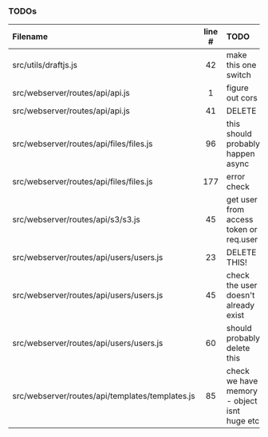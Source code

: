 ### TODOs
| Filename | line # | TODO
|:------|:------:|:------
| src/utils/draftjs.js | 42 | make this one switch
| src/webserver/routes/api/api.js | 1 | figure out cors
| src/webserver/routes/api/api.js | 41 | DELETE
| src/webserver/routes/api/files/files.js | 96 | this should probably happen async
| src/webserver/routes/api/files/files.js | 177 | error check
| src/webserver/routes/api/s3/s3.js | 45 | get user from access token or req.user
| src/webserver/routes/api/users/users.js | 23 | DELETE THIS!
| src/webserver/routes/api/users/users.js | 45 | check the user doesn't already exist
| src/webserver/routes/api/users/users.js | 60 | should probably delete this
| src/webserver/routes/api/templates/templates.js | 85 | check we have memory - object isnt huge etc